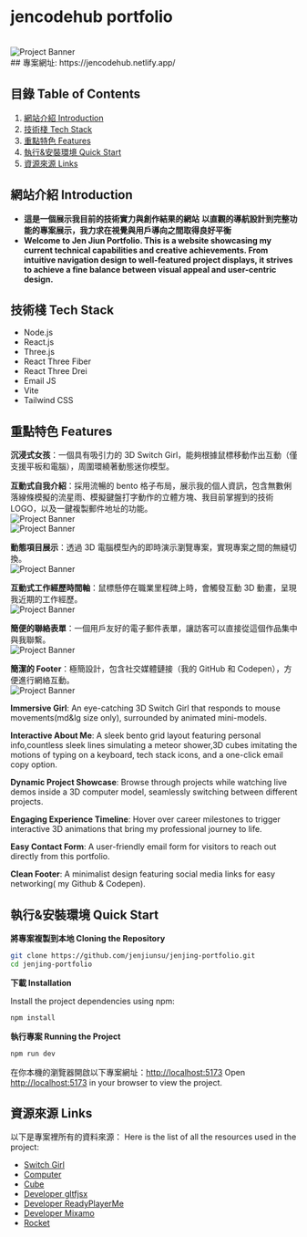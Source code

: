 # jencodehub portfolio

<br />
      <img src="https://github.com/jenjiunsu/jenjing-portfolio/blob/main/public/assets/Banner.png" alt="Project Banner">
<br />
## 專案網址: https://jencodehub.netlify.app/

## <a name="table">目錄 Table of Contents</a>

1. [網站介紹 Introduction](#introduction)
2. [技術棧 Tech Stack](#tech-stack)
3. [重點特色 Features](#features)
4. [執行&安裝環境 Quick Start](#quick-start)
5. [資源來源 Links](#links)

## <a name="introduction">網站介紹 Introduction</a>

- **這是一個展示我目前的技術實力與創作結果的網站**
  **以直觀的導航設計到完整功能的專案展示，我力求在視覺與用戶導向之間取得良好平衡**
- **Welcome to Jen Jiun Portfolio.
  This is a website showcasing my current technical capabilities and creative achievements.
  From intuitive navigation design to well-featured project displays, it strives to achieve a fine balance between visual appeal and user-centric design.**

## <a name="tech-stack">技術棧 Tech Stack</a>

- Node.js
- React.js
- Three.js
- React Three Fiber
- React Three Drei
- Email JS
- Vite
- Tailwind CSS

## <a name="features">重點特色 Features</a>

**沉浸式女孩**：一個具有吸引力的 3D Switch Girl，能夠根據鼠標移動作出互動（僅支援平板和電腦），周圍環繞著動態迷你模型。

**互動式自我介紹**：採用流暢的 bento 格子布局，展示我的個人資訊，包含無數俐落線條模擬的流星雨、模擬鍵盤打字動作的立體方塊、我目前掌握到的技術 LOGO，以及一鍵複製郵件地址的功能。
<br />
<img src="https://github.com/jenjiunsu/jenjing-portfolio/blob/main/public/assets/AboutMe01.png" alt="Project Banner">
<br />
<img src="https://github.com/jenjiunsu/jenjing-portfolio/blob/main/public/assets/AboutMe02.png" alt="Project Banner">
<br />

**動態項目展示**：透過 3D 電腦模型內的即時演示瀏覽專案，實現專案之間的無縫切換。
<br />
<img src="https://github.com/jenjiunsu/jenjing-portfolio/blob/main/public/assets/ProjectShowcase.png" alt="Project Banner">
<br />

**互動式工作經歷時間軸**：鼠標懸停在職業里程碑上時，會觸發互動 3D 動畫，呈現我近期的工作經歷。
<br />
<img src="https://github.com/jenjiunsu/jenjing-portfolio/blob/main/public/assets/WorkExperience.png" alt="Project Banner">
<br />

**簡便的聯絡表單**：一個用戶友好的電子郵件表單，讓訪客可以直接從這個作品集中與我聯繫。
<br />
<img src="https://github.com/jenjiunsu/jenjing-portfolio/blob/main/public/assets/ContactMe.png" alt="Project Banner">
<br />

**簡潔的 Footer**：極簡設計，包含社交媒體鏈接（我的 GitHub 和 Codepen），方便進行網絡互動。
<br />
<img src="https://github.com/jenjiunsu/jenjing-portfolio/blob/main/public/assets/Footer.png" alt="Project Banner">
<br />

**Immersive Girl**: An eye-catching 3D Switch Girl that responds to mouse movements(md&lg size only), surrounded by animated mini-models.

**Interactive About Me**: A sleek bento grid layout featuring personal info,countless sleek lines simulating a meteor shower,3D cubes imitating the motions of typing on a keyboard, tech stack icons, and a one-click email copy option.

**Dynamic Project Showcase**: Browse through projects while watching live demos inside a 3D computer model, seamlessly switching between different projects.

**Engaging Experience Timeline**: Hover over career milestones to trigger interactive 3D animations that bring my professional journey to life.

**Easy Contact Form**: A user-friendly email form for visitors to reach out directly from this portfolio.

**Clean Footer**: A minimalist design featuring social media links for easy networking( my Github & Codepen).

## <a name="quick-start">執行&安裝環境 Quick Start</a>

**將專案複製到本地 Cloning the Repository**

```bash
git clone https://github.com/jenjiunsu/jenjing-portfolio.git
cd jenjing-portfolio
```

**下載 Installation**

Install the project dependencies using npm:

```bash
npm install
```

**執行專案 Running the Project**

```bash
npm run dev
```

在你本機的瀏覽器開啟以下專案網址：[http://localhost:5173](http://localhost:5173)
Open [http://localhost:5173](http://localhost:5173) in your browser to view the project.

## <a name="links">資源來源 Links</a>

以下是專案裡所有的資料來源：
Here is the list of all the resources used in the project:

- [Switch Girl](https://www.tripo3d.ai/)
- [Computer](https://sketchfab.com/3d-models/lumen-64-computer-29bb034488474b79a21cdada562a060f)
- [Cube](https://sketchfab.com/3d-models/rounded-cube-e1e49d4e8e3641a6ad111713947de416)
- [Developer gltfjsx](https://gltf.pmnd.rs/)
- [Developer ReadyPlayerMe](https://readyplayer.me/)
- [Developer Mixamo](https://www.mixamo.com/)
- [Rocket](https://sketchfab.com/3d-models/rocket-b17a0f9f805c4fa7b978829006bbb57f)
